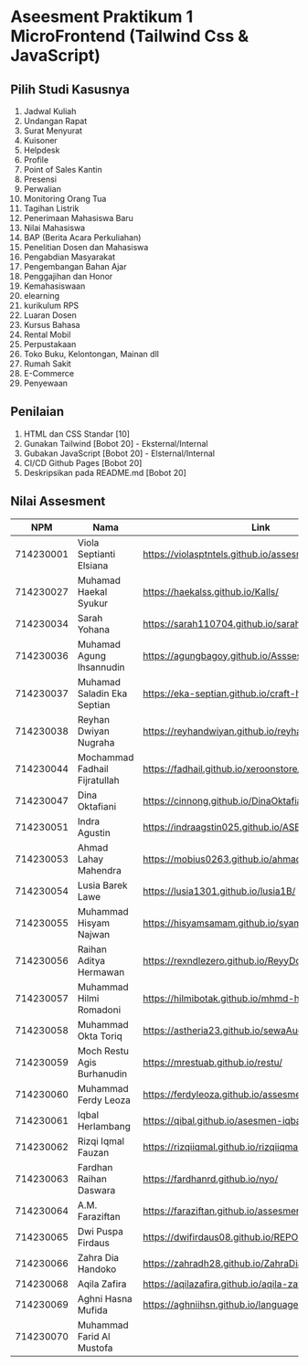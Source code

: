 # Aseesment Praktikum 1 MicroFrontend (Tailwind Css & JavaScript)
## Pilih Studi Kasusnya

1. Jadwal Kuliah
2. Undangan Rapat
3. Surat Menyurat
4. Kuisoner
5. Helpdesk
6. Profile
7. Point of Sales Kantin
8. Presensi
9. Perwalian
10. Monitoring Orang Tua
11. Tagihan Listrik
12. Penerimaan Mahasiswa Baru
13. Nilai Mahasiswa
14. BAP (Berita Acara Perkuliahan)
15. Penelitian Dosen dan Mahasiswa
16. Pengabdian Masyarakat
17. Pengembangan Bahan Ajar
18. Penggajihan dan Honor
19. Kemahasiswaan
20. elearning
21. kurikulum RPS
22. Luaran Dosen
23. Kursus Bahasa
24. Rental Mobil
25. Perpustakaan
26. Toko Buku, Kelontongan, Mainan dll
27. Rumah Sakit
28. E-Commerce
29. Penyewaan

## Penilaian
1. HTML dan CSS Standar [10]
2. Gunakan Tailwind [Bobot 20] - Eksternal/Internal 
3. Gubakan JavaScript [Bobot 20] - Elsternal/Internal
4. CI/CD Github Pages [Bobot 20]
5. Deskripsikan pada README.md [Bobot 20]


## Nilai Assesment
| NPM | Nama | Link | Nilai |
| -------- | -------- | -------- | -------- |
| 714230001 | Viola Septianti Elsiana | https://violasptntels.github.io/assesment-viola/ | |
| 714230027 | Muhamad Haekal Syukur | https://haekalss.github.io/Kalls/ | |
| 714230034 | Sarah Yohana | https://sarah110704.github.io/sarahh/ | |
| 714230036 | Muhamad Agung Ihsannudin | https://agungbagoy.github.io/Asssesmen1-Agung/ | |
| 714230037 | Muhamad Saladin Eka Septian | https://eka-septian.github.io/craft-hub/ | |
| 714230038 | Reyhan Dwiyan Nugraha | https://reyhandwiyan.github.io/reyhandwynn/ | |
| 714230044 | Mochammad Fadhail Fijratullah | https://fadhail.github.io/xeroonstore/  | |
| 714230047 | Dina Oktafiani | https://cinnong.github.io/DinaOktafiani/ | |
| 714230051 | Indra Agustin | https://indraagstin025.github.io/ASESMENTIndraagus/ | 100 |
| 714230053 | Ahmad Lahay Mahendra | https://mobius0263.github.io/ahmadlm/ | |
| 714230054 | Lusia Barek Lawe | https://lusia1301.github.io/lusia1B/ | |
| 714230055 | Muhammad Hisyam Najwan | https://hisyamsamam.github.io/syam/ | |
| 714230056 | Raihan Aditya Hermawan | https://rexndlezero.github.io/ReyyDomain/ | |
| 714230057 | Muhammad Hilmi Romadoni | https://hilmibotak.github.io/mhmd-hilmi/ | |
| 714230058 | Muhammad Okta Toriq | https://astheria23.github.io/sewaAudio/ | |
| 714230059 | Moch Restu Agis Burhanudin | https://mrestuab.github.io/restu/ | |
| 714230060 | Muhammad Ferdy Leoza | https://ferdyleoza.github.io/assesment-ferdy/ | |
| 714230061 | Iqbal Herlambang | https://qibal.github.io/asesmen-iqbal/ | |
| 714230062 | Rizqi Iqmal Fauzan | https://rizqiiqmal.github.io/rizqiiqmal/ | |
| 714230063 | Fardhan Raihan Daswara | https://fardhanrd.github.io/nyo/  | |
| 714230064 | A.M. Faraziftan | https://faraziftan.github.io/assesment-Rajif/ | |
| 714230065 | Dwi Puspa Firdaus | https://dwifirdaus08.github.io/REPOSIT-BARU/ | |
| 714230066 | Zahra Dia Handoko | https://zahradh28.github.io/ZahraDiaH/ | 100 |
| 714230068 | Aqila Zafira | https://aqilazafira.github.io/aqila-zafira/ | |
| 714230069 | Aghni Hasna Mufida | https://aghniihsn.github.io/language-course/ | |
| 714230070 | Muhammad Farid Al Mustofa | | |

